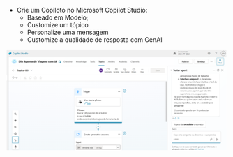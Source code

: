 - Crie um Copiloto no Microsoft Copilot Studio:
    - Baseado em Modelo;
    - Customize um tópico
    - Personalize uma mensagem
    - Customize a qualidade de resposta com GenAI

![Logo](agente.png)